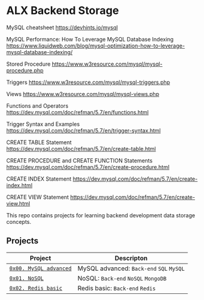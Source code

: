 # ALX Backend Storage

MySQL cheatsheet
https://devhints.io/mysql

MySQL Performance: How To Leverage MySQL Database Indexing
https://www.liquidweb.com/blog/mysql-optimization-how-to-leverage-mysql-database-indexing/

Stored Procedure
https://www.w3resource.com/mysql/mysql-procedure.php

Triggers
https://www.w3resource.com/mysql/mysql-triggers.php

Views
https://www.w3resource.com/mysql/mysql-views.php

Functions and Operators
https://dev.mysql.com/doc/refman/5.7/en/functions.html

Trigger Syntax and Examples
https://dev.mysql.com/doc/refman/5.7/en/trigger-syntax.html

CREATE TABLE Statement
https://dev.mysql.com/doc/refman/5.7/en/create-table.html

CREATE PROCEDURE and CREATE FUNCTION Statements
https://dev.mysql.com/doc/refman/5.7/en/create-procedure.html

CREATE INDEX Statement
https://dev.mysql.com/doc/refman/5.7/en/create-index.html

CREATE VIEW Statement
https://dev.mysql.com/doc/refman/5.7/en/create-view.html

This repo contains projects for learning backend development data storage concepts.

## Projects

| Project | Descripton |
| ------- | ---------- |
| [`0x00. MySQL advanced`](./0x00-MySQL_Advanced) | MySQL advanced: `Back-end` `SQL` `MySQL` |
| [`0x01. NoSQL`](./0x01-NoSQL) | NoSQL: `Back-end` `NoSQL` `MongoDB` |
| [`0x02. Redis basic`](./0x02-redis_basic/) | Redis basic: `Back-end` `Redis` |
